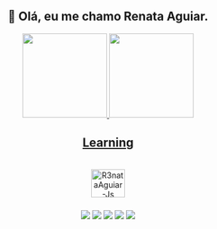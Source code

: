 ## <div align="center">  👻 Olá, eu me chamo Renata Aguiar.
     
      
          
          
          
<div align="center">
    

  
  <div align="center">
  <a href="https://github.com/R3nataAguiar"><img height="150em" src="https://github-readme-stats.vercel.app/api?username=R3nataAguiar&show_icons=true&theme=synthwave&include_all_commits=true&count_private=true"/> 
   <img height="150em" src="https://github-readme-stats.vercel.app/api/top-langs/?username=R3nataAguiar&layout=compact&langs_count=16&theme=synthwave"/>
       
  
   ## <div align="center"> Learning
  <div style="display: inline_block"><br>
       <img align="center" alt="R3nataAguiar-Js" <img align="center" alt="R3nataAguiar-Js" height="50" width="60" src="https://cdn.jsdelivr.net/gh/devicons/devicon/icons/java/java-original-wordmark.svg"/> 
     </div>
       
       
###
      
   <a href="https://open.spotify.com/user/renata_aguiar?si=Qd2d2SE0R-a2NiK0wf7gfA" target="_blank"><img src="https://img.shields.io/badge/Spotify-1ED760?&style=for-the-badge&logo=spotify&logoColor=white" target="_blank"></a> 
   <a href="https://renataaguiar034@gmail.com" target="_blank"> <img src="https://img.shields.io/badge/Gmail-D14836?style=for-the-badge&logo=gmail&logoColor=white" target="_blank"></a> 
   <a href="https://www.facebook.com/renata.p.deaguiar/" target="_blank"> <img src="https://img.shields.io/badge/Facebook-1877F2?style=for-the-badge&logo=facebook&logoColor=white" target="_blank"></a> 
   <a href="https://www.instagram.com/renatascarlet/" target="_blank"><img src="https://img.shields.io/badge/Instagram-E4405F?style=for-the-badge&logo=instagram&logoColor=white" target="_blank"></a>
    <a href="https://www.linkedin.com/in/renata-aguiar-2849ab2a4/" target="_blank"><img src="https://img.shields.io/badge/LinkedIn-0077B5?style=for-the-badge&logo=linkedin&logoColor=white" target="_blank"></a>
   
   
  <div>
  
       
